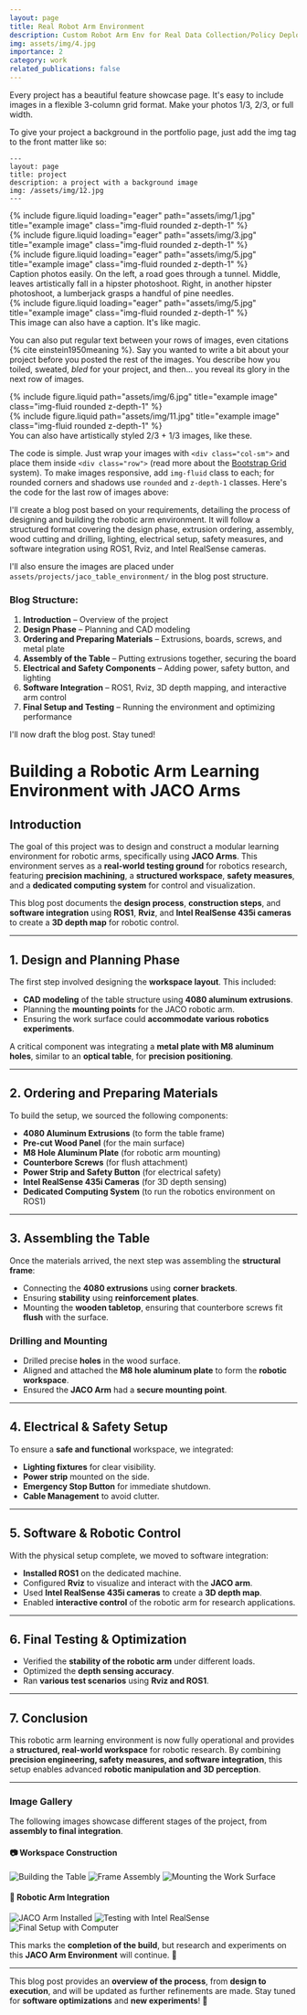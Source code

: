 ```yaml
---
layout: page
title: Real Robot Arm Environment
description: Custom Robot Arm Env for Real Data Collection/Policy Deployment.
img: assets/img/4.jpg
importance: 2
category: work
related_publications: false
---
```


Every project has a beautiful feature showcase page.
It's easy to include images in a flexible 3-column grid format.
Make your photos 1/3, 2/3, or full width.

To give your project a background in the portfolio page, just add the img tag to the front matter like so:

    ---
    layout: page
    title: project
    description: a project with a background image
    img: /assets/img/12.jpg
    ---

<div class="row">
    <div class="col-sm mt-3 mt-md-0">
        {% include figure.liquid loading="eager" path="assets/img/1.jpg" title="example image" class="img-fluid rounded z-depth-1" %}
    </div>
    <div class="col-sm mt-3 mt-md-0">
        {% include figure.liquid loading="eager" path="assets/img/3.jpg" title="example image" class="img-fluid rounded z-depth-1" %}
    </div>
    <div class="col-sm mt-3 mt-md-0">
        {% include figure.liquid loading="eager" path="assets/img/5.jpg" title="example image" class="img-fluid rounded z-depth-1" %}
    </div>
</div>
<div class="caption">
    Caption photos easily. On the left, a road goes through a tunnel. Middle, leaves artistically fall in a hipster photoshoot. Right, in another hipster photoshoot, a lumberjack grasps a handful of pine needles.
</div>
<div class="row">
    <div class="col-sm mt-3 mt-md-0">
        {% include figure.liquid loading="eager" path="assets/img/5.jpg" title="example image" class="img-fluid rounded z-depth-1" %}
    </div>
</div>
<div class="caption">
    This image can also have a caption. It's like magic.
</div>

You can also put regular text between your rows of images, even citations {% cite einstein1950meaning %}.
Say you wanted to write a bit about your project before you posted the rest of the images.
You describe how you toiled, sweated, _bled_ for your project, and then... you reveal its glory in the next row of images.

<div class="row justify-content-sm-center">
    <div class="col-sm-8 mt-3 mt-md-0">
        {% include figure.liquid path="assets/img/6.jpg" title="example image" class="img-fluid rounded z-depth-1" %}
    </div>
    <div class="col-sm-4 mt-3 mt-md-0">
        {% include figure.liquid path="assets/img/11.jpg" title="example image" class="img-fluid rounded z-depth-1" %}
    </div>
</div>
<div class="caption">
    You can also have artistically styled 2/3 + 1/3 images, like these.
</div>

The code is simple.
Just wrap your images with `<div class="col-sm">` and place them inside `<div class="row">` (read more about the <a href="https://getbootstrap.com/docs/4.4/layout/grid/">Bootstrap Grid</a> system).
To make images responsive, add `img-fluid` class to each; for rounded corners and shadows use `rounded` and `z-depth-1` classes.
Here's the code for the last row of images above:

I'll create a blog post based on your requirements, detailing the process of designing and building the robotic arm environment. It will follow a structured format covering the design phase, extrusion ordering, assembly, wood cutting and drilling, lighting, electrical setup, safety measures, and software integration using ROS1, Rviz, and Intel RealSense cameras.

I'll also ensure the images are placed under `assets/projects/jaco_table_environment/` in the blog post structure.

### Blog Structure:
1. **Introduction** – Overview of the project
2. **Design Phase** – Planning and CAD modeling
3. **Ordering and Preparing Materials** – Extrusions, boards, screws, and metal plate
4. **Assembly of the Table** – Putting extrusions together, securing the board
5. **Electrical and Safety Components** – Adding power, safety button, and lighting
6. **Software Integration** – ROS1, Rviz, 3D depth mapping, and interactive arm control
7. **Final Setup and Testing** – Running the environment and optimizing performance

I'll now draft the blog post. Stay tuned!

# **Building a Robotic Arm Learning Environment with JACO Arms**

## **Introduction**
The goal of this project was to design and construct a modular learning environment for robotic arms, specifically using **JACO Arms**. This environment serves as a **real-world testing ground** for robotics research, featuring **precision machining**, a **structured workspace**, **safety measures**, and a **dedicated computing system** for control and visualization. 

This blog post documents the **design process**, **construction steps**, and **software integration** using **ROS1**, **Rviz**, and **Intel RealSense 435i cameras** to create a **3D depth map** for robotic control.

---

## **1. Design and Planning Phase**
The first step involved designing the **workspace layout**. This included:
- **CAD modeling** of the table structure using **4080 aluminum extrusions**.
- Planning the **mounting points** for the JACO robotic arm.
- Ensuring the work surface could **accommodate various robotics experiments**.

A critical component was integrating a **metal plate with M8 aluminum holes**, similar to an **optical table**, for **precision positioning**.

---

## **2. Ordering and Preparing Materials**
To build the setup, we sourced the following components:
- **4080 Aluminum Extrusions** (to form the table frame)
- **Pre-cut Wood Panel** (for the main surface)
- **M8 Hole Aluminum Plate** (for robotic arm mounting)
- **Counterbore Screws** (for flush attachment)
- **Power Strip and Safety Button** (for electrical safety)
- **Intel RealSense 435i Cameras** (for 3D depth sensing)
- **Dedicated Computing System** (to run the robotics environment on ROS1)

---

## **3. Assembling the Table**
Once the materials arrived, the next step was assembling the **structural frame**:
- Connecting the **4080 extrusions** using **corner brackets**.
- Ensuring **stability** using **reinforcement plates**.
- Mounting the **wooden tabletop**, ensuring that counterbore screws fit **flush** with the surface.

### **Drilling and Mounting**
- Drilled precise **holes** in the wood surface.
- Aligned and attached the **M8 hole aluminum plate** to form the **robotic workspace**.
- Ensured the **JACO Arm** had a **secure mounting point**.

---

## **4. Electrical & Safety Setup**
To ensure a **safe and functional** workspace, we integrated:
- **Lighting fixtures** for clear visibility.
- **Power strip** mounted on the side.
- **Emergency Stop Button** for immediate shutdown.
- **Cable Management** to avoid clutter.

---

## **5. Software & Robotic Control**
With the physical setup complete, we moved to software integration:
- **Installed ROS1** on the dedicated machine.
- Configured **Rviz** to visualize and interact with the **JACO arm**.
- Used **Intel RealSense 435i cameras** to create a **3D depth map**.
- Enabled **interactive control** of the robotic arm for research applications.

---

## **6. Final Testing & Optimization**
- Verified the **stability of the robotic arm** under different loads.
- Optimized the **depth sensing accuracy**.
- Ran **various test scenarios** using **Rviz and ROS1**.

---

## **7. Conclusion**
This robotic arm learning environment is now fully operational and provides a **structured, real-world workspace** for robotic research. By combining **precision engineering, safety measures, and software integration**, this setup enables advanced **robotic manipulation and 3D perception**.

---

### **Image Gallery**
The following images showcase different stages of the project, from **assembly to final integration**.

#### 📷 **Workspace Construction**
![Building the Table](assets/projects/jaco_table_environment/IMG_3649.jpg)
![Frame Assembly](assets/projects/jaco_table_environment/IMG_3453.jpg)
![Mounting the Work Surface](assets/projects/jaco_table_environment/IMG_3716.jpg)

#### 🤖 **Robotic Arm Integration**
![JACO Arm Installed](assets/projects/jaco_table_environment/IMG_3798.jpg)
![Testing with Intel RealSense](assets/projects/jaco_table_environment/IMG_3819.jpg)
![Final Setup with Computer](assets/projects/jaco_table_environment/IMG_4481.jpg)

This marks the **completion of the build**, but research and experiments on this **JACO Arm Environment** will continue. 🚀

---

This blog post provides an **overview of the process**, from **design to execution**, and will be updated as further refinements are made. Stay tuned for **software optimizations** and **new experiments**! 🚀

